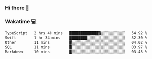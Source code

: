### Hi there 👋

<!--
**kikyou14/kikyou14** is a ✨ _special_ ✨ repository because its `README.md` (this file) appears on your GitHub profile.

Here are some ideas to get you started:

- 🔭 I’m currently working on ...
- 🌱 I’m currently learning ...
- 👯 I’m looking to collaborate on ...
- 🤔 I’m looking for help with ...
- 💬 Ask me about ...
- 📫 How to reach me: ...
- 😄 Pronouns: ...
- ⚡ Fun fact: ...
-->

### Wakatime 💻

<!--START_SECTION:waka-->

```txt
TypeScript   2 hrs 40 mins   █████████████▓░░░░░░░░░░░   54.92 %
Swift        1 hr 34 mins    ████████░░░░░░░░░░░░░░░░░   32.30 %
Other        11 mins         █░░░░░░░░░░░░░░░░░░░░░░░░   04.02 %
SQL          11 mins         █░░░░░░░░░░░░░░░░░░░░░░░░   03.97 %
Markdown     10 mins         █░░░░░░░░░░░░░░░░░░░░░░░░   03.43 %
```

<!--END_SECTION:waka-->